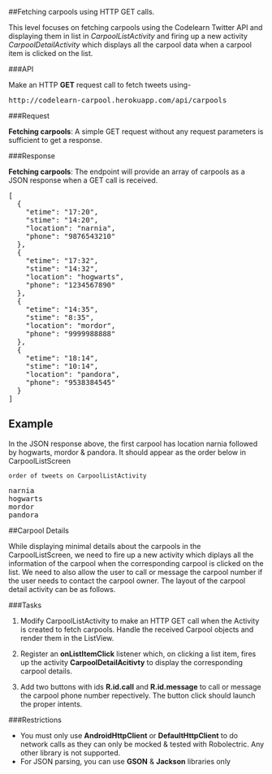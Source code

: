 ##Fetching carpools using HTTP GET calls.

This level focuses on fetching carpools using the Codelearn Twitter API and displaying them in list in *CarpoolListActivity* and firing up a new activity *CarpoolDetailActivity* which displays all the carpool data when a carpool item is clicked on the list.

###API

Make an HTTP **GET** request call to fetch tweets using-
<pre>
http://codelearn-carpool.herokuapp.com/api/carpools
</pre>

###Request

**Fetching carpools**: A simple GET request without any request parameters is sufficient to get a response.

###Response

**Fetching carpools**: The endpoint will provide an array of carpools as a JSON response when a GET call is received.

<pre>
[
  {
    "etime": "17:20",
    "stime": "14:20",
    "location": "narnia",
    "phone": "9876543210"
  },
  {
    "etime": "17:32",
    "stime": "14:32",
    "location": "hogwarts",
    "phone": "1234567890"
  },
  {
    "etime": "14:35",
    "stime": "8:35",
    "location": "mordor",
    "phone": "9999988888"
  },
  {
    "etime": "18:14",
    "stime": "10:14",
    "location": "pandora",
    "phone": "9538384545"
  }
]
</pre>

## Example

In the JSON response above, the first carpool has location narnia followed by hogwarts, mordor & pandora. It should appear as the order below in CarpoolListScreen 

`order of tweets on CarpoolListActivity`
<pre>
narnia
hogwarts
mordor
pandora
</pre>

##Carpool Details

While displaying minimal details about the carpools in the CarpoolListScreen, we need to fire up a new activity which diplays all the information of the carpool when the corresponding carpool is clicked on the list. We need to also allow the user to call or message the carpool number if the user needs to contact the carpool owner. The layout of the carpool detail activity can be as follows.


###Tasks

1. Modify CarpoolListActivity to make an HTTP GET call when the Activity is created to fetch carpools. Handle the received Carpool objects and render them in the ListView.

2. Register an **onListItemClick** listener which, on clicking a list item, fires up the activity **CarpoolDetailAcitivty** to display the corresponding carpool details. 

2. Add two buttons with ids **R.id.call** and **R.id.message** to call or message the carpool phone number repectively. The button click should launch the proper intents. 

###Restrictions
* You must only use **AndroidHttpClient** or **DefaultHttpClient** to do network calls as they can only be mocked & tested with Robolectric. Any other library is not supported.
* For JSON parsing, you can use **GSON** & **Jackson** libraries only
